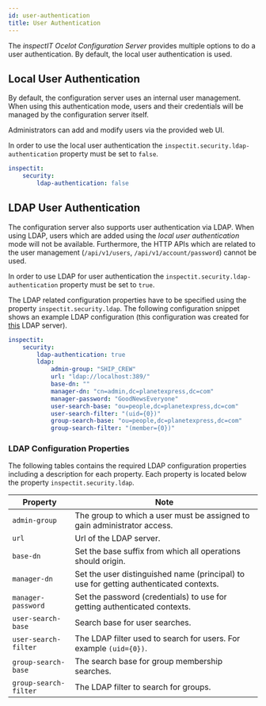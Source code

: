 ```yaml
---
id: user-authentication
title: User Authentication
---
```


The *inspectIT Ocelot Configuration Server* provides multiple options to do a user authentication.
By default, the local user authentication is used.

## Local User Authentication

By default, the configuration server uses an internal user management.
When using this authentication mode, users and their credentials will be managed by the configuration server itself.

Administrators can add and modify users via the provided web UI.

In order to use the local user authentication the `inspectit.security.ldap-authentication` property must be set to `false`.

```YAML
inspectit:
    security:
        ldap-authentication: false
```

## LDAP User Authentication

The configuration server also supports user authentication via LDAP.
When using LDAP, users which are added using the *local user authentication* mode will not be available.
Furthermore, the HTTP APIs which are related to the user management (`/api/v1/users`, `/api/v1/account/password`) cannot be used.

In order to use LDAP for user authentication the `inspectit.security.ldap-authentication` property must be set to `true`.

The LDAP related configuration properties have to be specified using the property `inspectit.security.ldap`.
The following configuration snippet shows an example LDAP configuration (this configuration was created for [this](https://github.com/rroemhild/docker-test-openldap) LDAP server).

```YAML
inspectit:
    security:
        ldap-authentication: true
        ldap:
            admin-group: "SHIP_CREW"
            url: "ldap://localhost:389/"
            base-dn: ""
            manager-dn: "cn=admin,dc=planetexpress,dc=com"
            manager-password: "GoodNewsEveryone"
            user-search-base: "ou=people,dc=planetexpress,dc=com"
            user-search-filter: "(uid={0})"
            group-search-base: "ou=people,dc=planetexpress,dc=com"
            group-search-filter: "(member={0})"
```

### LDAP Configuration Properties

The following tables contains the required LDAP configuration properties including a description for each property.
Each property is located below the property `inspectit.security.ldap`.

| Property | Note |
| --- | --- |
| `admin-group` | The group to which a user must be assigned to gain administrator access. |
| `url` | Url of the LDAP server. |
| `base-dn` | Set the base suffix from which all operations should origin. |
| `manager-dn` | Set the user distinguished name (principal) to use for getting authenticated contexts. |
| `manager-password` | Set the password (credentials) to use for getting authenticated contexts. |
| `user-search-base` | Search base for user searches. |
| `user-search-filter` | The LDAP filter used to search for users. For example `(uid={0})`. |
| `group-search-base` | The search base for group membership searches. |
| `group-search-filter` | The LDAP filter to search for groups. |